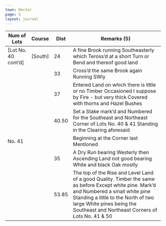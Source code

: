 ```yaml
---
town: Hector
page: 5
layout: journal
---
```


| Num of Lots| Course | Dist | Remarks (5) |
|-|-|-|-|
| [Lot No. 40 cont’d] | [South] | 24 | A fine Brook running Southeasterly which Teross’d at a short Turn or Bend and thereof good land |
| | | 33 | Cross’d the same Brook again Running SWly |
| | | 37 | Entered Land on which there is little or no Timber  Occasioned I suppose by Fire - but very thick Covered with thorns and Hazel Bushes |
| | | 40.50 | Set a Stake mark’d and Numbered for the Southeast and Northeast Corner of Lots No. 40 & 41 Standing in the Clearing aforesaid |
| No. 41 | | | Beginning at the Corner last Mentioned |
| | | 35 | A Dry Run bearing Westerly then Ascending Land not good bearing White and black Oak mostly |
| | | 53.85 | The top of the Rise and Level Land of a good Quality. Timber the same as before Except white pine. Mark’d and Numbered a small white pine Standing a little to the North of two large White pines being the Southeast and Northeast Corners of Lots No. 41 & 50 |